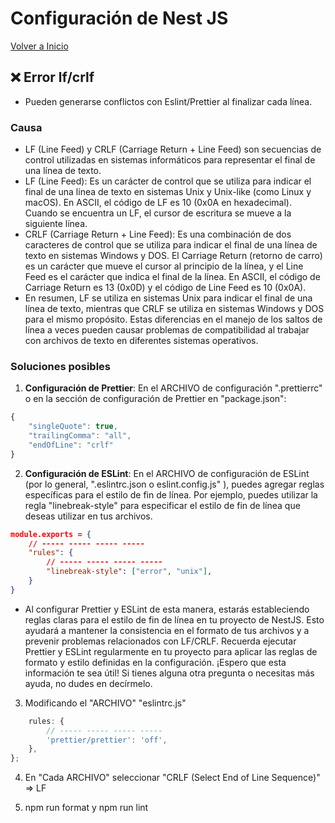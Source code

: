 # Configuración de Nest JS

[Volver a Inicio](../README.md)

## ❌ Error lf/crlf

- Pueden generarse conflictos con Eslint/Prettier al finalizar cada línea.

### Causa

- LF (Line Feed) y CRLF (Carriage Return + Line Feed) son secuencias de control utilizadas en sistemas informáticos para representar el final de una línea de texto.
- LF (Line Feed): Es un carácter de control que se utiliza para indicar el final de una línea de texto en sistemas Unix y Unix-like (como Linux y macOS). En ASCII, el código de LF es 10 (0x0A en hexadecimal). Cuando se encuentra un LF, el cursor de escritura se mueve a la siguiente línea.
- CRLF (Carriage Return + Line Feed): Es una combinación de dos caracteres de control que se utiliza para indicar el final de una línea de texto en sistemas Windows y DOS. El Carriage Return (retorno de carro) es un carácter que mueve el cursor al principio de la línea, y el Line Feed es el carácter que indica el final de la línea. En ASCII, el código de Carriage Return es 13 (0x0D) y el código de Line Feed es 10 (0x0A).
- En resumen, LF se utiliza en sistemas Unix para indicar el final de una línea de texto, mientras que CRLF se utiliza en sistemas Windows y DOS para el mismo propósito. Estas diferencias en el manejo de los saltos de línea a veces pueden causar problemas de compatibilidad al trabajar con archivos de texto en diferentes sistemas operativos.

### Soluciones posibles

1. **Configuración de Prettier**: En el ARCHIVO de configuración ".prettierrc" o en la sección de configuración de Prettier en "package.json":

```js
{
	"singleQuote": true,
	"trailingComma": "all",
	"endOfLine": "crlf"
}
```

2. **Configuración de ESLint**: En el ARCHIVO de configuración de ESLint (por lo general, ".eslintrc.json o eslint.config.js" ), puedes agregar reglas específicas para el estilo de fin de línea. Por ejemplo, puedes utilizar la regla "linebreak-style" para especificar el estilo de fin de línea que deseas utilizar en tus archivos.

```json
module.exports = {
	// ----- ----- ----- -----
	"rules": {
		// ----- ----- ----- -----
		"linebreak-style": ["error", "unix"],
	}
}
```

- Al configurar Prettier y ESLint de esta manera, estarás estableciendo reglas claras para el estilo de fin de línea en tu proyecto de NestJS. Esto ayudará a mantener la consistencia en el formato de tus archivos y a prevenir problemas relacionados con LF/CRLF. Recuerda ejecutar Prettier y ESLint regularmente en tu proyecto para aplicar las reglas de formato y estilo definidas en la configuración. ¡Espero que esta información te sea útil! Si tienes alguna otra pregunta o necesitas más ayuda, no dudes en decírmelo.

3. Modificando el "ARCHIVO" "eslintrc.js"

```js
	rules: {
		// ----- ----- ----- -----
		'prettier/prettier': 'off',
	},
};
```

4. En "Cada ARCHIVO" seleccionar "CRLF (Select End of Line Sequence)" => LF

5. npm run format y npm run lint
